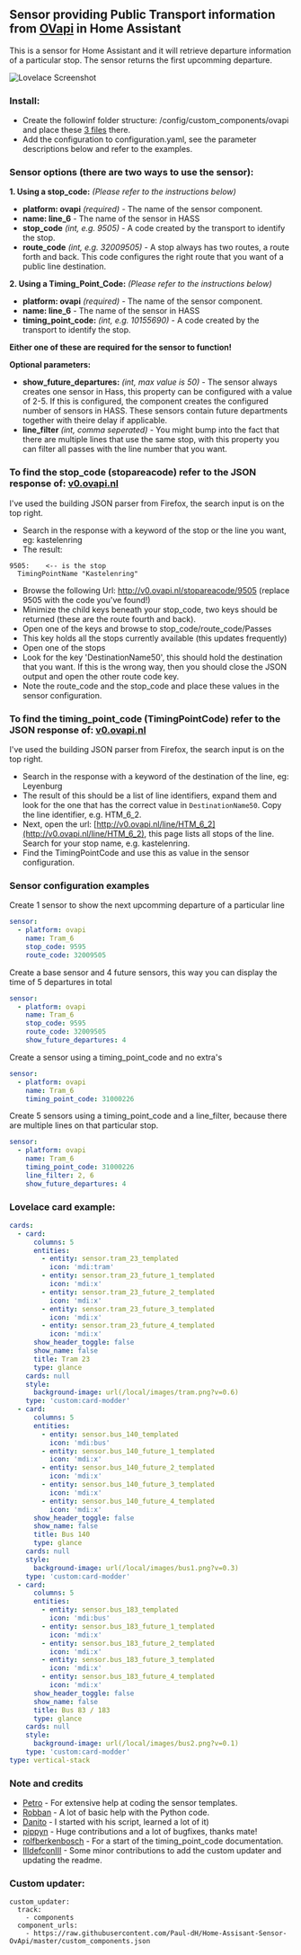 ## Sensor providing Public Transport information from [OVapi](http://www.ovapi.nl) in Home Assistant

This is a sensor for Home Assistant and it will retrieve departure information of a particular stop. The sensor returns the first upcomming departure.

![Lovelace Screenshot](https://github.com/Paul-dH/Home-Assisant-Sensor-OvApi/blob/master/resources/img/preview.png)

### Install:
  - Create the followinf folder structure: /config/custom_components/ovapi and place these [3 files](https://github.com/Paul-dH/Home-Assisant-Sensor-OvApi/tree/master/custom_components/ovapi) there.
  - Add the configuration to configuration.yaml, see the parameter descriptions below and refer to the examples.

### Sensor options (there are two ways to use the sensor):

**1. Using a stop_code:** *(Please refer to the instructions below)*
  - **platform: ovapi** *(required)* - The name of the sensor component.
  - **name: line_6** - The name of the sensor in HASS
  - **stop_code** *(int, e.g. 9505)* - A code created by the transport to identify the stop.
  - **route_code** *(int, e.g. 32009505)* - A stop always has two routes, a route forth and back. This code configures the right route that you want of a public line destination.

**2. Using a Timing_Point_Code:** *(Please refer to the instructions below)*
  - **platform: ovapi** *(required)* - The name of the sensor component.
  - **name: line_6** - The name of the sensor in HASS
  - **timing_point_code:** *(int, e.g. 10155690)* - A code created by the transport to identify the stop.

**Either one of these are required for the sensor to function!**

**Optional parameters:**
  - **show_future_departures:** *(int, max value is 50)* - The sensor always creates one sensor in Hass, this property can be configured with a value of 2-5. If this is configured, the component creates the configured number of sensors in HASS. These sensors contain future departments together with theire delay if applicable.
  - **line_filter** *(int, comma seperated)* - You might bump into the fact that there are multiple lines that use the same stop, with this property you can filter all passes with the line number that you want.


### To find the stop_code (stopareacode) refer to the JSON response of: [v0.ovapi.nl](http://v0.ovapi.nl/stopareacode)
I've used the building JSON parser from Firefox, the search input is on the top right.

  - Search in the response with a keyword of the stop or the line you want, eg: kastelenring
  - The result:
```
9505:    <-- is the stop
  TimingPointName "Kastelenring"
```
  - Browse the following Url: http://v0.ovapi.nl/stopareacode/9505 (replace 9505 with the code you've found!)
  - Minimize the child keys beneath your stop_code, two keys should be returned (these are the route fourth and back).
  - Open one of the keys and browse to stop_code/route_code/Passes
  - This key holds all the stops currently available (this updates frequently)
  - Open one of the stops
  - Look for the key 'DestinationName50', this should hold the destination that you want. If this is the wrong way, then you should close the JSON output and open the other route code key.
  - Note the route_code and the stop_code and place these values in the sensor configuration.

### To find the timing_point_code (TimingPointCode) refer to the JSON response of: [v0.ovapi.nl](http://v0.ovapi.nl/line)
I've used the building JSON parser from Firefox, the search input is on the top right.

  - Search in the response with a keyword of the destination of the line, eg: Leyenburg
  - The result of this should be a list of line identifiers, expand them and look for the one that has the correct value in `DestinationName50`. Copy the line identifier, e.g. HTM_6_2.
  - Next, open the url: [http://v0.ovapi.nl/line/HTM_6_2](http://v0.ovapi.nl/line/HTM_6_2), this page lists all stops of the line. Search for your stop name, e.g. kastelenring.
  - Find the TimingPointCode and use this as value in the sensor configuration.

### Sensor configuration examples
Create 1 sensor to show the next upcomming departure of a particular line
```yaml
sensor:
  - platform: ovapi
    name: Tram_6
    stop_code: 9595
    route_code: 32009505
```

Create a base sensor and 4 future sensors, this way you can display the time of 5 departures in total
```yaml
sensor:
  - platform: ovapi
    name: Tram_6
    stop_code: 9595
    route_code: 32009505
    show_future_departures: 4
```
Create a sensor using a timing_point_code and no extra's
```yaml
sensor:
  - platform: ovapi
    name: Tram_6
    timing_point_code: 31000226
```
Create 5 sensors using a timing_point_code and a line_filter, because there are multiple lines on that particular stop.
```yaml
sensor:
  - platform: ovapi
    name: Tram_6
    timing_point_code: 31000226
    line_filter: 2, 6
    show_future_departures: 4
```


### Lovelace card example:
```yaml
cards:
  - card:
      columns: 5
      entities:
        - entity: sensor.tram_23_templated
          icon: 'mdi:tram'
        - entity: sensor.tram_23_future_1_templated
          icon: 'mdi:x'
        - entity: sensor.tram_23_future_2_templated
          icon: 'mdi:x'
        - entity: sensor.tram_23_future_3_templated
          icon: 'mdi:x'
        - entity: sensor.tram_23_future_4_templated
          icon: 'mdi:x'
      show_header_toggle: false
      show_name: false
      title: Tram 23
      type: glance
    cards: null
    style:
      background-image: url(/local/images/tram.png?v=0.6)
    type: 'custom:card-modder'
  - card:
      columns: 5
      entities:
        - entity: sensor.bus_140_templated
          icon: 'mdi:bus'
        - entity: sensor.bus_140_future_1_templated
          icon: 'mdi:x'
        - entity: sensor.bus_140_future_2_templated
          icon: 'mdi:x'
        - entity: sensor.bus_140_future_3_templated
          icon: 'mdi:x'
        - entity: sensor.bus_140_future_4_templated
          icon: 'mdi:x'
      show_header_toggle: false
      show_name: false
      title: Bus 140
      type: glance
    cards: null
    style:
      background-image: url(/local/images/bus1.png?v=0.3)
    type: 'custom:card-modder'
  - card:
      columns: 5
      entities:
        - entity: sensor.bus_183_templated
          icon: 'mdi:bus'
        - entity: sensor.bus_183_future_1_templated
          icon: 'mdi:x'
        - entity: sensor.bus_183_future_2_templated
          icon: 'mdi:x'
        - entity: sensor.bus_183_future_3_templated
          icon: 'mdi:x'
        - entity: sensor.bus_183_future_4_templated
          icon: 'mdi:x'
      show_header_toggle: false
      show_name: false
      title: Bus 83 / 183
      type: glance
    cards: null
    style:
      background-image: url(/local/images/bus2.png?v=0.1)
    type: 'custom:card-modder'
type: vertical-stack
```


### Note and credits
  - [Petro](https://community.home-assistant.io/u/petro/summary) - For extensive help at coding the sensor templates.
  - [Robban](https://github.com/Kane610) - A lot of basic help with the Python code.
  - [Danito](https://github.com/danito/HA-Config/blob/master/custom_components/sensor/stib.py) - I started with his script, learned a lot of it)
  - [pippyn](https://github.com/pippyn) - Huge contributions and a lot of bugfixes, thanks mate!
  - [rolfberkenbosch](https://github.com/rolfberkenbosch/) - For a start of the timing_point_code documentation.
  - [IIIdefconIII](https://github.com/IIIdefconIII/) - Some minor contributions to add the custom updater and updating the readme.

### Custom updater:
```
custom_updater:
  track:
    - components
  component_urls:
    - https://raw.githubusercontent.com/Paul-dH/Home-Assisant-Sensor-OvApi/master/custom_components.json
```

